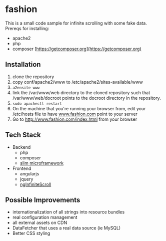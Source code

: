 # fashion
This is a small code sample for infinite scrolling with some fake data.  Prereqs for installing:

* apache2
* php
* composer [https://getcomposer.org](https://getcomposer.org)

## Installation
1. clone the repository
1. copy conf/apache2/www to /etc/apache2/sites-available/www
1. `a2ensite www`
1. link the /var/www/web directory to the cloned repository such that /var/www/web/docroot points to the docroot directory in the repository.
1. `sudo apachectl restart`
1. On the machine that you're running your browser from, edit your /etc/hosts file to have www.fashion.com point to your server
1. Go to http://www.fashion.com/index.html from your browser

## Tech Stack
* Backend
  * php
  * composer
  * [slim microframework](http://www.slimframework.com/)
* Frontend
  * angularjs
  * jquery
  * [ngInfiniteScroll](http://binarymuse.github.io/ngInfiniteScroll/)

## Possible Improvements
* internationalization of all strings into resource bundles
* real configuration management
* all external assets on CDN
* DataFetcher that uses a real data source (ie MySQL)
* Better CSS styling
